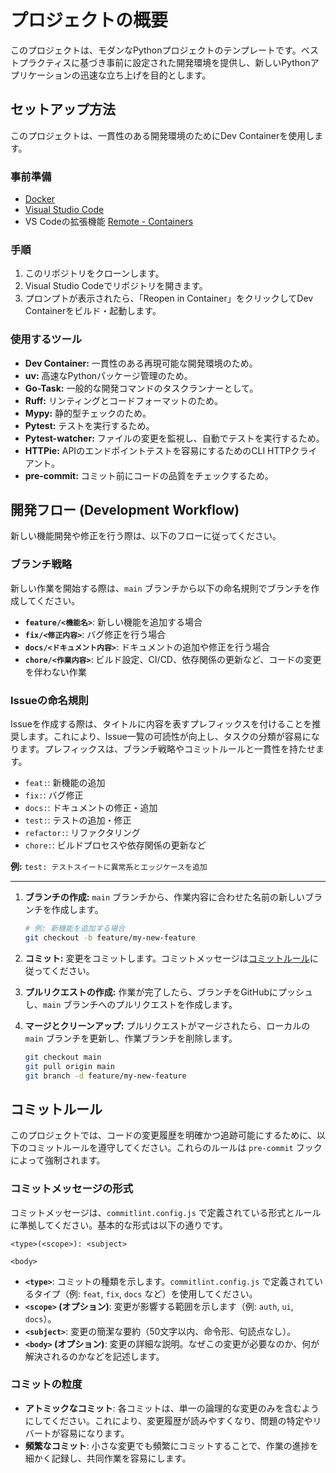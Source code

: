 # プロジェクトの概要

このプロジェクトは、モダンなPythonプロジェクトのテンプレートです。ベストプラクティスに基づき事前に設定された開発環境を提供し、新しいPythonアプリケーションの迅速な立ち上げを目的とします。

## セットアップ方法

このプロジェクトは、一貫性のある開発環境のためにDev Containerを使用します。

### 事前準備

*   [Docker](https://docs.docker.com/get-docker/)
*   [Visual Studio Code](https://code.visualstudio.com/)
*   VS Codeの拡張機能 [Remote - Containers](https://marketplace.visualstudio.com/items?itemName=ms-vscode-remote.remote-containers)

### 手順

1.  このリポジトリをクローンします。
2.  Visual Studio Codeでリポジトリを開きます。
3.  プロンプトが表示されたら、「Reopen in Container」をクリックしてDev Containerをビルド・起動します。

### 使用するツール

*   **Dev Container:** 一貫性のある再現可能な開発環境のため。
*   **uv:** 高速なPythonパッケージ管理のため。
*   **Go-Task:** 一般的な開発コマンドのタスクランナーとして。
*   **Ruff:** リンティングとコードフォーマットのため。
*   **Mypy:** 静的型チェックのため。
*   **Pytest:** テストを実行するため。
*   **Pytest-watcher:** ファイルの変更を監視し、自動でテストを実行するため。
*   **HTTPie:** APIのエンドポイントテストを容易にするためのCLI HTTPクライアント。
*   **pre-commit:** コミット前にコードの品質をチェックするため。

## 開発フロー (Development Workflow)

新しい機能開発や修正を行う際は、以下のフローに従ってください。

### ブランチ戦略

新しい作業を開始する際は、`main` ブランチから以下の命名規則でブランチを作成してください。

*   **`feature/<機能名>`**: 新しい機能を追加する場合
*   **`fix/<修正内容>`**: バグ修正を行う場合
*   **`docs/<ドキュメント内容>`**: ドキュメントの追加や修正を行う場合
*   **`chore/<作業内容>`**: ビルド設定、CI/CD、依存関係の更新など、コードの変更を伴わない作業

### Issueの命名規則

Issueを作成する際は、タイトルに内容を表すプレフィックスを付けることを推奨します。これにより、Issue一覧の可読性が向上し、タスクの分類が容易になります。プレフィックスは、ブランチ戦略やコミットルールと一貫性を持たせます。

*   `feat:`: 新機能の追加
*   `fix:`: バグ修正
*   `docs:`: ドキュメントの修正・追加
*   `test:`: テストの追加・修正
*   `refactor:`: リファクタリング
*   `chore:`: ビルドプロセスや依存関係の更新など

**例:** `test: テストスイートに異常系とエッジケースを追加`

---

1.  **ブランチの作成:**
    `main` ブランチから、作業内容に合わせた名前の新しいブランチを作成します。
    ```bash
    # 例: 新機能を追加する場合
    git checkout -b feature/my-new-feature
    ```

2.  **コミット:**
    変更をコミットします。コミットメッセージは[コミットルール](#コミットルール)に従ってください。

3.  **プルリクエストの作成:**
    作業が完了したら、ブランチをGitHubにプッシュし、`main` ブランチへのプルリクエストを作成します。

4.  **マージとクリーンアップ:**
    プルリクエストがマージされたら、ローカルの `main` ブランチを更新し、作業ブランチを削除します。
    ```bash
    git checkout main
    git pull origin main
    git branch -d feature/my-new-feature
    ```

## コミットルール

このプロジェクトでは、コードの変更履歴を明確かつ追跡可能にするために、以下のコミットルールを遵守してください。これらのルールは `pre-commit` フックによって強制されます。

### コミットメッセージの形式

コミットメッセージは、`commitlint.config.js` で定義されている形式とルールに準拠してください。基本的な形式は以下の通りです。

```
<type>(<scope>): <subject>

<body>
```

*   **`<type>`**: コミットの種類を示します。`commitlint.config.js` で定義されているタイプ（例: `feat`, `fix`, `docs` など）を使用してください。
*   **`<scope>` (オプション)**: 変更が影響する範囲を示します（例: `auth`, `ui`, `docs`）。
*   **`<subject>`**: 変更の簡潔な要約（50文字以内、命令形、句読点なし）。
*   **`<body>` (オプション)**: 変更の詳細な説明。なぜこの変更が必要なのか、何が解決されるのかなどを記述します。

### コミットの粒度

*   **アトミックなコミット**: 各コミットは、単一の論理的な変更のみを含むようにしてください。これにより、変更履歴が読みやすくなり、問題の特定やリバートが容易になります。
*   **頻繁なコミット**: 小さな変更でも頻繁にコミットすることで、作業の進捗を細かく記録し、共同作業を容易にします。
